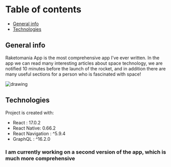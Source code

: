 # Table of contents
* [General info](#general-info)
* [Technologies](#technologies)


## General info
Raketomania App is the most comprehensive app I’ve ever written. In the app we can read many interesting articles about space technology, we are notified 10 minutes before the launch of the rocket, and in addition there are many useful sections for a person who is fascinated with space!
<div >
<img src="https://media.discordapp.net/attachments/917795732734509076/917803141087502426/fb_post.jpg?width=676&height=676" alt="drawing" />

</div>


## Technologies
Project is created with:
* React : 17.0.2
* React Native: 0.66.2
* React Navigation : ^5.9.4
* GraphQL : ^16.2.0

### I am currently working on a second version of the app, which is much more comprehensive
